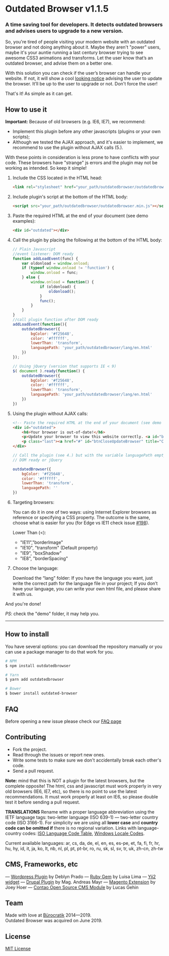 # Outdated Browser v1.1.5

### A time saving tool for developers. It detects outdated browsers and advises users to upgrade to a new version.

So, you're tired of people visiting your modern website with an outdated browser and not doing anything about it.
Maybe they aren't "power" users, maybe it's your auntie running a last century browser trying to see awesome CSS3 animations and transforms. Let the user know that’s an outdated browser, and advise them on a better one.

With this solution you can check if the user’s browser can handle your website. If not, it will show a cool [looking notice](http://d.pr/i/Xhf) advising the user to update the browser. It’ll be up to the user to upgrade or not. Don't force the user!

That's it! As simple as it can get.

## How to use it
**Important:** Because of old browsers (e.g. IE6, IE7), we recommend:


* Implement this plugin before any other javascripts (plugins or your own scripts); 
* Although we tested the AJAX approach, and it's easier to implement, we recommend to use the plugin without AJAX calls (5.).

With these points in consideration is less prone to have conflicts with your code. These browsers have "strange" js errors and the plugin may not be working as intended. So keep it simple! 

1. Include the CSS located in the HTML head:

    ```html
    <link rel="stylesheet" href="your_path/outdatedbrowser/outdatedbrowser.min.css">
    ```

2. Include plugin's script at the bottom of the HTML body:

    ```html
    <script src="your_path/outdatedbrowser/outdatedbrowser.min.js"></script>
    ```

3. Paste the required HTML at the end of your document (see demo examples):

    ```html
    <div id="outdated"></div>
    ```

4. Call the plugin by placing the following at the bottom of the HTML body:

    ```javascript
    // Plain Javascript
    //event listener: DOM ready
    function addLoadEvent(func) {
        var oldonload = window.onload;
        if (typeof window.onload != 'function') {
            window.onload = func;
        } else {
            window.onload = function() {
                if (oldonload) {
                    oldonload();
                }
                func();
            }
        }
    }
    //call plugin function after DOM ready
    addLoadEvent(function(){
        outdatedBrowser({
            bgColor: '#f25648',
            color: '#ffffff',
            lowerThan: 'transform',
            languagePath: 'your_path/outdatedbrowser/lang/en.html'
        })
    });
    ```

    ```javascript
    // Using jQuery (version that supports IE < 9)
    $( document ).ready(function() {
        outdatedBrowser({
            bgColor: '#f25648',
            color: '#ffffff',
            lowerThan: 'transform',
            languagePath: 'your_path/outdatedbrowser/lang/en.html'
        })
    })
    ```

5. Using the plugin without AJAX calls:
    
    ```html
    <!-- Paste the required HTML at the end of your document (see demo examples) -->
    <div id="outdated">
        <h6>Your browser is out-of-date!</h6>
        <p>Update your browser to view this website correctly. <a id="btnUpdateBrowser" href="https://bestvpn.org/outdatedbrowser/"> Outdated Browser </a></p>
        <p class="last"><a href="#" id="btnCloseUpdateBrowser" title="Close">&times;</a></p>
    </div>
    ```

    
    ```javascript
    // Call the plugin (see 4.) but with the variable languagePath empty: 
    // DOM ready or jQuery
    
    outdatedBrowser({
        bgColor: '#f25648',
        color: '#ffffff',
        lowerThan: 'transform',
        languagePath: ''
    })
    ```

6. Targeting browsers:

    You can do it in one of two ways: using Internet Explorer browsers as reference or specifying a CSS property. The outcome is the same, choose what is easier for you (for Edge vs IE11 check issue [#198](https://github.com/burocratik/outdated-browser/issues/198)).

    Lower Than (<):
    * "IE11","borderImage"
    * "IE10", "transform" (Default property)
    * "IE9", "boxShadow"
    * "IE8", "borderSpacing"

7. Choose the language:

    Download the “lang" folder: If you have the language you want, just write the correct path for the language file in your project; If you don’t have your language, you can write your own html file, and please share it with us.

And you're done!

*PS*: check the "demo" folder, it may help you.

***


## How to install

You have several options: you can download the repository manually or you can use a package manager to do that work for you.

```bash
# NPM
$ npm install outdatedbrowser

# Yarn
$ yarn add outdatedbrowser

# Bower
$ bower install outdated-browser
```

## FAQ

Before opening a new issue please check our [FAQ page](https://github.com/burocratik/outdated-browser/wiki/FAQ)


## Contributing

* Fork the project.
* Read through the issues or report new ones.
* Write some tests to make sure we don't accidentally break each other's code.
* Send a pull request.

**Note:** mind that this is NOT a plugin for the latest browsers, but the complete opposite! The html, css and javascript must work properly in very old browsers (IE6, IE7, etc), so there is no point to use the latest recommendations. It must work properly at least on IE6, so please double test it before sending a pull request.

**TRANSLATIONS**
Rename with a proper language abbreviation using the IETF language tags: two-letter language (ISO 639-1)  — two-letter country code (ISO 3166-1). For simplicity we are using all **lower case** and **country code can be omitted if** there is no regional variation. Links with language-country codes: [ISO Language Code Table](http://www.lingoes.net/en/translator/langcode.htm), [Windows Locale Codes](http://www.science.co.il/Language/Locale-codes.asp).

Current available languages: ar, cs, da, de, el, en, es, es-pe, et, fa, fi, fr, hr, hu, hy, id, it, ja, ko, lt, nb, nl, pl, pt, pt-br, ro, ru, sk, sl, sv, tr, uk, zh-cn, zh-tw

## CMS, Frameworks, etc
— [Wordpress Plugin](https://github.com/deblynprado/wp-outdated-browser) by Deblyn Prado
— [Ruby Gem](https://github.com/luisalima/outdatedbrowser_rails) by Luisa Lima
— [Yii2 widget](http://www.yiiframework.com/extension/yii2-outdated-browser)
— [Drupal Plugin](https://www.drupal.org/sandbox/agoradesign/2369737) by Mag. Andreas Mayr
— [Magento Extension](https://github.com/gaugeinteractive/magento-outdated-browser) by Joey Hoer
— [Contao Open Source CMS Module](https://github.com/lucasgehin/contao-outdatedbrowser) by Lucas Gehin

## Team

Made with love at [Bürocratik](http://burocratik.com) 2014—2019.<br>
Outdated Browser was acquired on June 2019.

## License

[MIT License](http://zenorocha.mit-license.org/)
